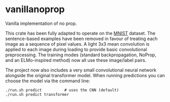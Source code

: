 # vanillanoprop
Vanilla implementation of no prop.

This crate has been fully adapted to operate on the
[MNIST](http://yann.lecun.com/exdb/mnist/) dataset. The sentence-based
examples have been removed in favour of treating each image as a sequence of
pixel values. A light 3x3 mean convolution is applied to each image during
loading to provide basic convolutional preprocessing. The training modes
(standard backpropagation, NoProp, and an ELMo-inspired method) now all use
these image/label pairs.

The project now also includes a very small convolutional neural network
alongside the original transformer model.  When running predictions you can
choose the model via the command line:

```
./run.sh predict          # uses the CNN (default)
./run.sh predict transformer
```
